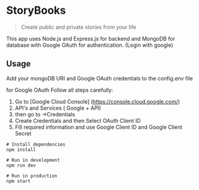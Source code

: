 # StoryBooks

> Create public and private stories from your life

This app uses Node.js and Express.js for backend and MongoDB for database with Google OAuth for authentication. (Login with google)

## Usage

Add your mongoDB URI and Google OAuth credentials to the config.env file

for Google OAuth Follow all steps carefully:

1.  Go to [Google Cloud Console] (https://console.cloud.google.com/) 
2.  API's and Services ( Google + API) 
3.  then go to ->Credentials
4.  Create Credentials and then Select OAuth Client ID
6.  Fill required information and use Google Client ID and Google Client Secret

```
# Install dependencies
npm install

# Run in development
npm run dev

# Run in production
npm start
```

